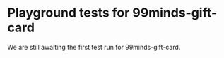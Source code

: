 # Playground tests for 99minds-gift-card
We are still awaiting the first test run for 99minds-gift-card.

